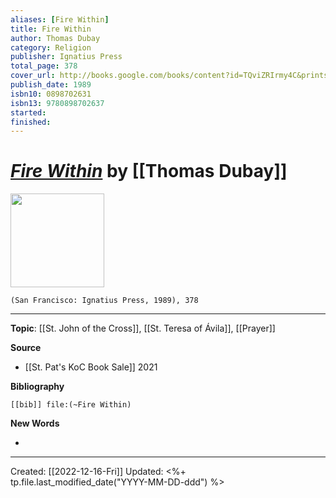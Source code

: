 ```yaml
---
aliases: [Fire Within]
title: Fire Within
author: Thomas Dubay
category: Religion
publisher: Ignatius Press
total_page: 378
cover_url: http://books.google.com/books/content?id=TQviZRIrmy4C&printsec=frontcover&img=1&zoom=1&edge=curl&source=gbs_api
publish_date: 1989
isbn10: 0898702631
isbn13: 9780898702637
started: 
finished: 
---
```

# *[Fire Within](https://ignatius.com/fire-within-fwp/)* by [[Thomas Dubay]]

<img src="http://books.google.com/books/content?id=TQviZRIrmy4C&printsec=frontcover&img=1&zoom=1&edge=curl&source=gbs_api" width=150>

`(San Francisco: Ignatius Press, 1989), 378`

--- 
**Topic**: [[St. John of the Cross]], [[St. Teresa of Ávila]], [[Prayer]]

**Source**
- [[St. Pat's KoC Book Sale]] 2021


**Bibliography**

```query
[[bib]] file:(~Fire Within)
```
 

**New Words**

- 

---
Created: [[2022-12-16-Fri]]
Updated: <%+ tp.file.last_modified_date("YYYY-MM-DD-ddd") %>

